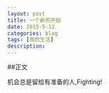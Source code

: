 ```yaml
---
layout: post
title: 一个新的开始
date: 2015-5-12
categories: blog
tags: [我的生活]
description: 
---
```




##正文

机会总是留给有准备的人,Fighting!
